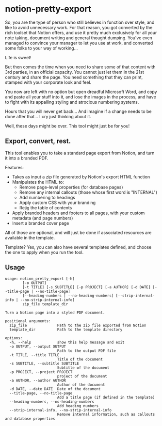 # notion-pretty-export

So, you are the type of person who still believes in function over style,
and like to avoid unnecessary work.
For that reason, you got converted by the rich toolset that Notion offers, 
and use it pretty much exclusively for all your note taking, document writing
and general thought dumping.
You've even managed to convince your manager to let you use at work, and converted
some folks to your way of working...

Life is sweet!

But then comes the time when you need to share some of that
content with 3rd parties, in an official capacity. You cannot just let them in the 21st century
and share the page. You need something that they can print, stamped with your corporate look and feel.

You now are left with no option but open dreadful Microsoft Word, and copy and paste all your stuff into it,
and lose the images in the process, and have to fight with its appalling styling and atrocious numbering systems. 

Hours that you will never get back...
And imagine if a change needs to be done after that...  I cry just thinking about it.

Well, these days might be over. This tool might just be for you!

## Export, convert, rest.

This tool enables you to take a standard page export from Notion, and turn it into a branded PDF.

Features:
- Takes as input a zip file generated by Notion's export HTML function
- Manipulates the HTML to:
    - Remove page-level properties (for database pages)
    - Remove any internal callouts (those whose first word is "INTERNAL")
    - Add numbering to headings
    - Apply custom CSS with your branding
    - Rejig the table of contents
- Apply branded headers and footers to all pages, with your custom metadata (and page numbers)
- Insert a branded cover page

All of those are optional, and will just be done if associated resources are available in the template.

Template?  Yes, you can also have several templates defined, and choose the one to apply when you run the tool.

## Usage
```
usage: notion_pretty_export [-h] 
        [-o OUTPUT] 
        [-t TITLE] [-s SUBTITLE] [-p PROJECT] [-a AUTHOR] [-d DATE] [--title-page | --no-title-page]
        [--heading-numbers | --no-heading-numbers] [--strip-internal-info | --no-strip-internal-info]
        zip_file template_dir

Turn a Notion page into a styled PDF document.

positional arguments:
  zip_file              Path to the zip file exported from Notion
  template_dir          Path to the template directory

options:
  -h, --help            show this help message and exit
  -o OUTPUT, --output OUTPUT
                        Path to the output PDF file
  -t TITLE, --title TITLE
                        Title of the document
  -s SUBTITLE, --subtitle SUBTITLE
                        Subtitle of the document
  -p PROJECT, --project PROJECT
                        project of the document
  -a AUTHOR, --author AUTHOR
                        Author of the document
  -d DATE, --date DATE  Date of the document
  --title-page, --no-title-page
                        Add a title page (if defined in the template)
  --heading-numbers, --no-heading-numbers
                        Add heading numbers
  --strip-internal-info, --no-strip-internal-info
                        Remove internal information, such as callouts and database properties
```